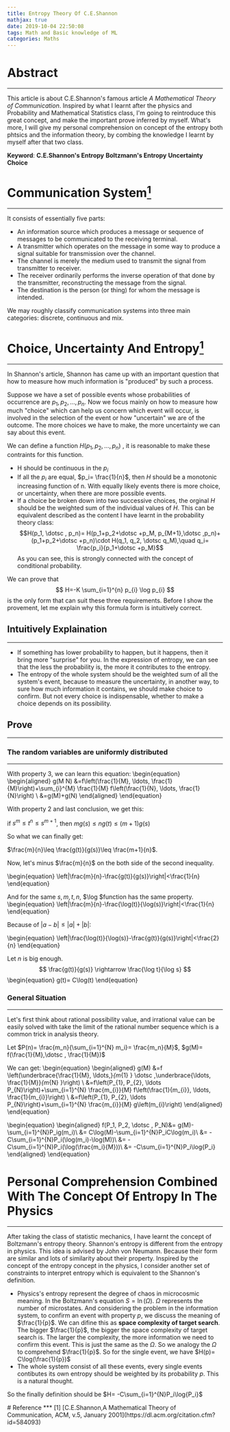 ```yaml
---
title: Entropy Theory Of C.E.Shannon
mathjax: true
date: 2019-10-04 22:50:08
tags: Math and Basic knowledge of ML
categories: Maths
---
```


# Abstract
***

This article is about C.E.Shannon's famous article *A Mathematical Theory of Communication*. Inspired by what I learnt after the physics and Probability and Mathematical Statistics class, I'm going to reintroduce this great concept, and make the important prove inferred by myself. What's more, I will give my personal comprehension on concept of the entropy both phtsics and the information theory, by combing the knowledge I learnt by myself after that two class.



**Keyword**:   **C.E.Shannon's Entropy**	**Boltzmann's Entropy**  	 **Uncertainty** 	 **Choice**


# Communication System[<sup>1</sup>](#refer-anchor)
***

It consists of essentially five parts:

* An information source which produces a message or sequence of messages to be communicated to the receiving terminal.
* A transmitter which operates on the message in some way to produce a signal suitable for transmission over the channel.
* The channel is merely the medium used to transmit the signal from transmitter to receiver.
* The receiver ordinarily performs the inverse operation of that done by the transmitter, reconstructing the message from the signal. 
* The destination is the person (or thing) for whom the message is intended. 

We may roughly classify communication systems into three main categories: discrete, continuous and mix.

# Choice, Uncertainty And Entropy[<sup>1</sup>](#refer-anchor)
***

In Shannon's article, Shannon has came up with an important question that how to measure how much information is "produced" by such a process.

Suppose we have a set of possible events whose probabilities of occurrence are $p_1, p_2, \dotsc, p_n$. Now we focus mainly on how to measure how much "choice" which can help us concern which event will occur, is involved in the selection of the event or how "uncertain" we are of the outcome. The more choices we have to make, the more uncertainty we can say about this event.

We can define a function $H(p_1, p_2, \dotsc, p_n)$ , it is reasonable to make these contraints for this function.

* H should be continuous in the $p_i$
* If all the $p_i$ are equal, $p_i= \frac{1}{n}$, then $H$ should be a monotonic increasing function of n. With equally likely events there is more choice, or uncertainty, when there are more possible events.
* If a choice be broken down into two successive choices, the orginal $H$ should be the weighted sum of the individual values of $H$. This can be equivalent described as the content I have learnt in the probability theory class: $$H(p_1, \dotsc , p_n)= H(p_1+p_2+\dotsc +p_M, p_{M+1},\dotsc ,p_n)+(p_1+p_2+\dotsc +p_n)\cdot H(q_1, q_2, \dotsc q_M),\quad q_i= \frac{p_i}{p_1+\dotsc +p_M}$$ As you can see, this is strongly connected with the concept of conditional probability.

We can prove that $$
H=-K \sum_{i=1}^{n} p_{i} \log p_{i}
$$ is the only form that can suit these three requirements. Before I show the provement, let me explain why this formula form is intuitively correct.

## Intuitively Explaination
***

* If something has lower probability to happen, but it happens, then it bring more "surprise" for you. In the expression of entropy, we can see that the less the probability is, the more it contributes to the entropy.
* The entropy of the whole system should be the weighted sum of all the system's event, because to measure the uncertainty, in another way, to sure how much information it contains, we should make choice to confirm. But not every choice is indispensable, whether to make a choice depends on its possibility. 

## Prove
***

### The random variables are uniformly distributed
***

With property 3, we can learn this equation:
\begin{equation}
\begin{aligned} g(M N) &=f\left(\frac{1}{M}, \ldots, \frac{1}{M}\right)+\sum_{i}^{M} \frac{1}{M} f\left(\frac{1}{N}, \ldots, \frac{1}{N}\right) \\ &=g(M)+g(N) \end{aligned}
\end{equation}

With property 2 and last conclusion, we get this:

if $s^m\leq t^n\leq s^{m+1}$, then $mg(s)\leq ng(t)\leq (m+1)g(s)$

So what we can finally get:

$\frac{m}{n}\leq \frac{g(t)}{g(s)}\leq \frac{m+1}{n}$.

Now, let's minus $\frac{m}{n}$ on the both side of the second inequality.

\begin{equation}
\left|\frac{m}{n}-\frac{g(t)}{g(s)}\right|<\frac{1}{n}
\end{equation}

And for the same $s, m, t, n$, $\log $function has the same property.
\begin{equation}
\left|\frac{m}{n}-\frac{\log(t)}{\log(s)}\right|<\frac{1}{n}
\end{equation}

Because of $\left| a-b\right| \leq \left| a\right|+\left| b\right|$:

\begin{equation}
\left|\frac{\log(t)}{\log(s)}-\frac{g(t)}{g(s)}\right|<\frac{2}{n}
\end{equation}

Let $n$ is big enough. $$
\frac{g(t)}{g(s)} \rightarrow \frac{\log t}{\log s}
$$
\begin{equation}
g(t)= C\log(t)
\end{equation}

### General Situation
***

Let's first think about rational possibility value, and irrational value can be easily solved with take the limit of the rational number sequence which is a common trick in analysis theory.

Let $P(n)= \frac{m_n}{\sum_{i=1}^{N} m_i}= \frac{m_n}{M}$, $g(M)= f(\frac{1}{M},\dotsc , \frac{1}{M})$

We can get:
\begin{equation}
\begin{aligned} g(M) &=f \left(\underbrace{\frac{1}{M}, \ldots,}_{m_{1} } \dotsc ,\underbrace{\ldots, \frac{1}{M}}_{m_{N} }\right) \\ &=f\left(P_{1}, P_{2}, \ldots P_{N}\right)+\sum_{i=1}^{N} \frac{m_{i}}{M} f\left(\frac{1}{m_{i}}, \ldots, \frac{1}{m_{i}}\right) \\ &=f\left(P_{1}, P_{2}, \ldots P_{N}\right)+\sum_{i=1}^{N} \frac{m_{i}}{M} g\left(m_{i}\right) \end{aligned}
\end{equation}

\begin{equation}
\begin{aligned}
f(P_1, P_2, \dotsc , P_N)&= g(M)-\sum_{i=1}^{N}P_ig(m_i)\\
&= C\log(M)-\sum_{i=1}^{N}P_iC\log(m_i)\\
&= -C\sum_{i=1}^{N}P_i(\log(m_i)-\log(M))\\
&= -C\sum_{i=1}^{N}P_i(\log(\frac{m_i}{M}))\\
&= -C\sum_{i=1}^{N}P_i\log{P_i}
\end{aligned}
\end{equation}

# Personal Comprehension Combined With The Concept Of Entropy In The Physics
***

After taking the class of statistic mechanics, I have learnt the concept of Boltzmann's entropy theory. Shannon's entropy is different from the entropy in physics. This idea is advised by John von Neumann. Because their form are similar and lots of similarity about their property. Inspired by the concept of the entropy concept in the physics, I consider another set of constraints to interpret entropy which is equivalent to the Shannon's definition.

* Physics's entropy represent the degree of chaos in microcosmic meaning. In the Boltzmann's equation $S= \ln(\Omega )$. $\Omega$ represents the number of microstates. And considering the problem in the information system, to confirm an event with property $p$, we discuss the meaning of $\frac{1}{p}$. We can difine this as **space complexity of target search**. The bigger $\frac{1}{p}$, the bigger the space complexity of target search is. The larger the complexity, the more information we need to confirm this event. This is just the same as the $\Omega$. So we analogy the $\Omega$ to comprehend $\frac{1}{p}$. So for the single event, we have $H(p)= C\log(\frac{1}{p})$
* The whole system consist of all these events, every single events contibutes its own entropy should be weighted by its probability $p$. This is a natural thought.

So the finally definition should be $H= -C\sum_{i=1}^{N}P_i\log{P_i}$

<div id="refer-anchor"></div>
# Reference
***
[1] [C.E.Shannon,A Mathematical Theory of Communication, ACM, v.5, January 2001](https://dl.acm.org/citation.cfm?id=584093)